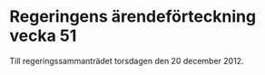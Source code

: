 # Regeringens ärendeförteckning vecka 51

Till regeringssammanträdet torsdagen den 20 december 2012.

